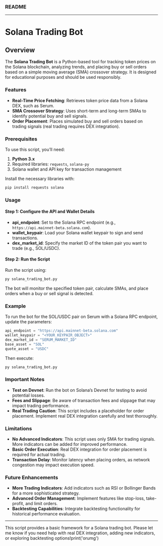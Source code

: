 ### README

---

# Solana Trading Bot

## Overview

The **Solana Trading Bot** is a Python-based tool for tracking token prices on the Solana blockchain, analyzing trends, and placing buy or sell orders based on a simple moving average (SMA) crossover strategy. It is designed for educational purposes and should be used responsibly.

### Features

- **Real-Time Price Fetching**: Retrieves token price data from a Solana DEX, such as Serum.
- **SMA Crossover Strategy**: Uses short-term and long-term SMAs to identify potential buy and sell signals.
- **Order Placement**: Places simulated buy and sell orders based on trading signals (real trading requires DEX integration).

### Prerequisites

To use this script, you’ll need:

1. **Python 3.x**
2. Required libraries: `requests`, `solana-py`
3. Solana wallet and API key for transaction management

Install the necessary libraries with:

```bash
pip install requests solana
```

### Usage

#### Step 1: Configure the API and Wallet Details

- **api_endpoint**: Set to the Solana RPC endpoint (e.g., `https://api.mainnet-beta.solana.com`).
- **wallet_keypair**: Load your Solana wallet keypair to sign and send transactions.
- **dex_market_id**: Specify the market ID of the token pair you want to trade (e.g., SOL/USDC).
  
#### Step 2: Run the Script

Run the script using:

```bash
py solana_trading_bot.py
```

The bot will monitor the specified token pair, calculate SMAs, and place orders when a buy or sell signal is detected.

### Example

To run the bot for the SOL/USDC pair on Serum with a Solana RPC endpoint, update the parameters:

```python
api_endpoint = "https://api.mainnet-beta.solana.com"
wallet_keypair = "<YOUR_KEYPAIR_OBJECT>"
dex_market_id = "SERUM_MARKET_ID"
base_asset = "SOL"
quote_asset = "USDC"
```

Then execute:

```bash
py solana_trading_bot.py
```

### Important Notes

- **Test on Devnet**: Run the bot on Solana’s Devnet for testing to avoid potential losses.
- **Fees and Slippage**: Be aware of transaction fees and slippage that may impact trading performance.
- **Real Trading Caution**: This script includes a placeholder for order placement. Implement real DEX integration carefully and test thoroughly.

### Limitations

- **No Advanced Indicators**: This script uses only SMA for trading signals. More indicators can be added for improved performance.
- **Basic Order Execution**: Real DEX integration for order placement is required for actual trading.
- **Transaction Delay**: Monitor latency when placing orders, as network congestion may impact execution speed.

### Future Enhancements

- **More Trading Indicators**: Add indicators such as RSI or Bollinger Bands for a more sophisticated strategy.
- **Advanced Order Management**: Implement features like stop-loss, take-profit, and limit orders.
- **Backtesting Capabilities**: Integrate backtesting functionality for historical performance evaluation.

---

This script provides a basic framework for a Solana trading bot. Please let me know if you need help with real DEX integration, adding new indicators, or exploring backtesting options!print('orumg')